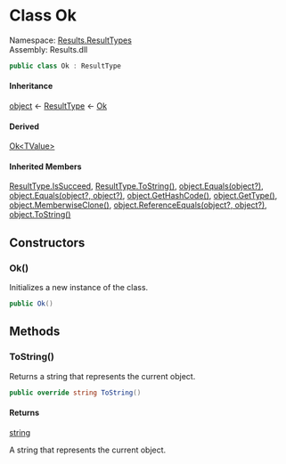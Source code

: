 # <a id="Results_ResultTypes_Ok"></a> Class Ok

Namespace: [Results.ResultTypes](Results.ResultTypes.md)  
Assembly: Results.dll  

```csharp
public class Ok : ResultType
```

#### Inheritance

[object](https://learn.microsoft.com/dotnet/api/system.object) ← 
[ResultType](Results.ResultTypes.ResultType.md) ← 
[Ok](Results.ResultTypes.Ok.md)

#### Derived

[Ok<TValue\>](Results.ResultTypes.Ok\-1.md)

#### Inherited Members

[ResultType.IsSucceed](Results.ResultTypes.ResultType.md\#Results\_ResultTypes\_ResultType\_IsSucceed), 
[ResultType.ToString\(\)](Results.ResultTypes.ResultType.md\#Results\_ResultTypes\_ResultType\_ToString), 
[object.Equals\(object?\)](https://learn.microsoft.com/dotnet/api/system.object.equals\#system\-object\-equals\(system\-object\)), 
[object.Equals\(object?, object?\)](https://learn.microsoft.com/dotnet/api/system.object.equals\#system\-object\-equals\(system\-object\-system\-object\)), 
[object.GetHashCode\(\)](https://learn.microsoft.com/dotnet/api/system.object.gethashcode), 
[object.GetType\(\)](https://learn.microsoft.com/dotnet/api/system.object.gettype), 
[object.MemberwiseClone\(\)](https://learn.microsoft.com/dotnet/api/system.object.memberwiseclone), 
[object.ReferenceEquals\(object?, object?\)](https://learn.microsoft.com/dotnet/api/system.object.referenceequals), 
[object.ToString\(\)](https://learn.microsoft.com/dotnet/api/system.object.tostring)

## Constructors

### <a id="Results_ResultTypes_Ok__ctor"></a> Ok\(\)

Initializes a new instance of the <xref href="Results.ResultTypes.Ok" data-throw-if-not-resolved="false"></xref> class.

```csharp
public Ok()
```

## Methods

### <a id="Results_ResultTypes_Ok_ToString"></a> ToString\(\)

Returns a string that represents the current object.

```csharp
public override string ToString()
```

#### Returns

 [string](https://learn.microsoft.com/dotnet/api/system.string)

A string that represents the current object.

